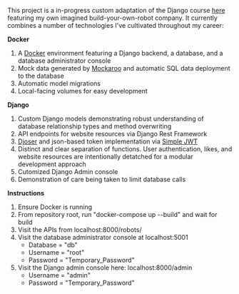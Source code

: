 This project is a in-progress custom adaptation of the Django course [here](https://codewithmosh.com/p/the-ultimate-django-series) featuring my own imagined build-your-own-robot company.  It currently combines a number of technologies I've cultivated throughout my career:

**Docker**
1. A [Docker](https://www.docker.com/) environment featuring a Django backend, a database, and a database administrator console
2. Mock data generated by [Mockaroo](https://mockaroo.com) and automatic SQL data deployment to the database
3. Automatic model migrations
4. Local-facing volumes for easy development

**Django**
1. Custom Django models demonstrating robust understanding of database relationship types and method overwriting
2. API endpoints for website resources via Django Rest Framework
3. [Djoser](https://djoser.readthedocs.io/en/latest/index.html) and json-based token implementation via [Simple JWT](https://django-rest-framework-simplejwt.readthedocs.io/en/latest/)
4. Distinct and clear separation of functions.  User authentication, likes, and website resources are intentionally detatched for a modular development approach
5. Cutomized Django Admin console
6. Demonstration of care being taken to limit database calls

**Instructions**
1. Ensure Docker is running
2. From repository root, run "docker-compose up --build" and wait for build
3. Visit the APIs from localhost:8000/robots/
4. Visit the database administrator console at localhost:5001
    * Database = "db"
    * Username = "root"
    * Password = "Temporary_Password"
5. Visit the Django admin console here: localhost:8000/admin
    * Username = "admin"
    * Password = "Temporary_Password"